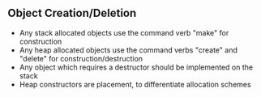 ## Object Creation/Deletion
- Any stack allocated objects use the command verb "make" for construction
- Any heap allocated objects use the command verbs "create" and "delete" for construction/destruction
- Any object which requires a destructor should be implemented on the stack
- Heap constructors are placement, to differentiate allocation schemes